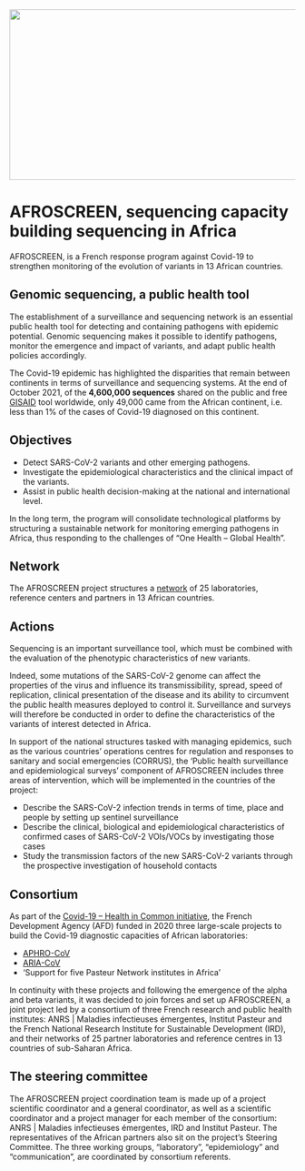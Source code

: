 <div style="text-align: center;">
  <img src="../../../images/afroscreen.png" width="600" height="300">
</div>

# **AFROSCREEN, sequencing capacity building sequencing in Africa**

AFROSCREEN, is a French response program against Covid-19 to strengthen monitoring of the evolution of variants in 13 African countries.


## **Genomic sequencing, a public health tool**

The establishment of a surveillance and sequencing network is an essential public health tool for detecting and containing pathogens with epidemic potential. Genomic sequencing makes it possible to identify pathogens, monitor the emergence and impact of variants, and adapt public health policies accordingly.

The Covid-19 epidemic has highlighted the disparities that remain between continents in terms of surveillance and sequencing systems. At the end of October 2021, of the **4,600,000 sequences** shared on the public and free [GISAID](https://gisaid.org) tool worldwide, only 49,000 came from the African continent, i.e. less than 1% of the cases of Covid-19 diagnosed on this continent.

## **Objectives**

  - Detect SARS-CoV-2 variants and other emerging pathogens.
  - Investigate the epidemiological characteristics and the clinical impact of the variants.
  - Assist in public health decision-making at the national and international level.

In the long term, the program will consolidate technological platforms by structuring a sustainable network for monitoring emerging pathogens in Africa, thus responding to the challenges of “One Health – Global Health”.

## **Network**

The AFROSCREEN project structures a [network](https://www.afroscreen.org/en/network) of 25 laboratories, reference centers and partners in 13 African countries.

## **Actions**

Sequencing is an important surveillance tool, which must be combined with the evaluation of the phenotypic characteristics of new variants.

Indeed, some mutations of the SARS-CoV-2 genome can affect the properties of the virus and influence its transmissibility, spread, speed of replication, clinical presentation of the disease and its ability to circumvent the public health measures deployed to control it. Surveillance and surveys will therefore be conducted in order to define the characteristics of the variants of interest detected in Africa.

In support of the national structures tasked with managing epidemics, such as the various countries’ operations centres for regulation and responses to sanitary and social emergencies (CORRUS), the ‘Public health surveillance and epidemiological surveys’ component of AFROSCREEN includes three areas of intervention, which will be implemented in the countries of the project:

  - Describe the SARS-CoV-2 infection trends in terms of time, place and people by setting up sentinel surveillance
  - Describe the clinical, biological and epidemiological characteristics of confirmed cases of SARS-CoV-2 VOIs/VOCs by investigating those cases
  - Study the transmission factors of the new SARS-CoV-2 variants through the prospective investigation of household contacts

## **Consortium**

As part of the [Covid-19 – Health in Common initiative](https://www.afd.fr/en/actualites/covid-19-health-common-initiative), the French Development Agency (AFD) funded in 2020 three large-scale projects to build the Covid-19 diagnostic capacities of African laboratories:

  - [APHRO-CoV](https://aphro-cov.com)
  - [ARIA-CoV](https://www.ariacov.org)
  - ‘Support for five Pasteur Network institutes in Africa’

In continuity with these projects and following the emergence of the alpha and beta variants, it was decided to join forces and set up AFROSCREEN, a joint project led by a consortium of three French research and public health institutes: ANRS | Maladies infectieuses émergentes, Institut Pasteur and the French National Research Institute for Sustainable Development (IRD), and their networks of 25 partner laboratories and reference centres in 13 countries of sub-Saharan Africa.

## **The steering committee**

The AFROSCREEN project coordination team is made up of a project scientific coordinator and a general coordinator, as well as a scientific coordinator and a project manager for each member of the consortium: ANRS | Maladies infectieuses émergentes, IRD and Institut Pasteur. The representatives of the African partners also sit on the project’s Steering Committee. The three working groups, “laboratory”, “epidemiology” and “communication”, are coordinated by consortium referents.
